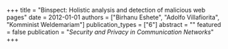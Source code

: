 +++
title = "Binspect: Holistic analysis and detection of malicious web pages"
date = 2012-01-01
authors = ["Birhanu Eshete", "Adolfo Villafiorita", "Komminist Weldemariam"]
publication_types = ["6"]
abstract = ""
featured = false
publication = "*Security and Privacy in Communication Networks*"
+++

